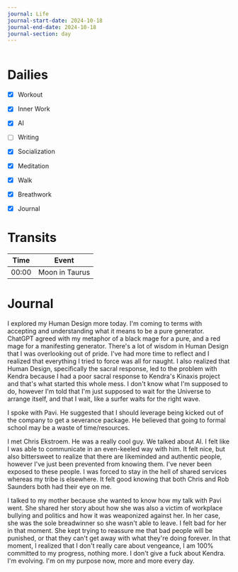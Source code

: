 ```yaml
---
journal: Life
journal-start-date: 2024-10-18
journal-end-date: 2024-10-18
journal-section: day
---
```


```calendar-nav
```

# Dailies

- [x] Workout
- [x] Inner Work
- [x] AI
- [ ] Writing
- [x] Socialization
- [x] Meditation
- [x] Walk
- [x] Breathwork
- [x] Journal


# Transits

| Time | Event |
|------|-------|
| 00:00 | Moon in Taurus |



# Journal

I explored my Human Design more today. I'm coming to terms with accepting and understanding what it means to be a pure generator. ChatGPT agreed with my metaphor of a black mage for a pure, and a red mage for a manifesting generator. There's a lot of wisdom in Human Design that I was overlooking out of pride. I've had more time to reflect and I realized that everything I tried to force was all for naught. I also realized that Human Design, specifically the sacral response, led to the problem with Kendra because I had a poor sacral response to Kendra's Kinaxis project and that's what started this whole mess. I don't know what I'm supposed to do, however I'm told that I'm just supposed to wait for the Universe to arrange itself, and that I wait, like a surfer waits for the right wave.

I spoke with Pavi. He suggested that I should leverage being kicked out of the company to get a severance package. He believed that going to formal school may be a waste of time/resources.

I met Chris Ekstroem. He was a really cool guy. We talked about AI. I felt like I was able to communicate in an even-keeled way with him. It felt nice, but also bittersweet to realize that there are likeminded and authentic people, however I've just been prevented from knowing them. I've never been exposed to these people. I was forced to stay in the hell of shared services whereas my tribe is elsewhere. It felt good knowing that both Chris and Rob Saunders both had their eye on me. 

I talked to my mother because she wanted to know how my talk with Pavi went. She shared her story about how she was also a victim of workplace bullying and politics and how it was weaponized against her. In her case, she was the sole breadwinner so she wasn't able to leave. I felt bad for her in that moment. She kept trying to reassure me that bad people will be punished, or that they can't get away with what they're doing forever. In that moment, I realized that I don't really care about vengeance, I am 100% committed to my progress, nothing more. I don't give a fuck about Kendra. I'm evolving. I'm on my purpose now, more and more every day.

